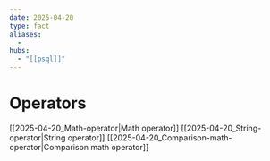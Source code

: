 ```yaml
---
date: 2025-04-20
type: fact
aliases:
  -
hubs:
  - "[[psql]]"
---
```


# Operators

[[2025-04-20_Math-operator|Math operator]]
[[2025-04-20_String-operator|String operator]]
[[2025-04-20_Comparison-math-operator|Comparison math operator]]
